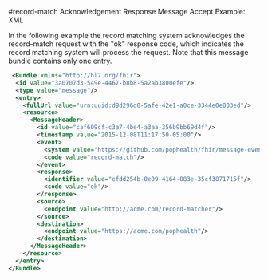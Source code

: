 ﻿#record-match Acknowledgement Response Message Accept Example: XML

In the following example the record matching system acknowledges the record-match request with the "ok" response code, which indicates the record matching system will process the request. Note that this message bundle contains only one entry.

```xml
 <Bundle xmlns="http://hl7.org/fhir">
  <id value="3a0707d3-549e-4467-b8b8-5a2ab3800efe"/>
  <type value="message"/>
  <entry>
    <fullUrl value="urn:uuid:d9d296d8-5afe-42e1-a0ce-3344e0e003ed"/>
    <resource>
      <MessageHeader>
        <id value="caf609cf-c3a7-4be4-a3aa-356b9bb69d4f"/>
        <timestamp value="2015-12-08T11:17:50-05:00"/>
        <event>
          <system value="https://github.com/pophealth/fhir/message-events"/>
          <code value="record-match"/>
        </event>
        <response>
          <identifier value="efdd254b-0e09-4164-883e-35cf3871715f"/>
          <code value="ok"/>
        </response>
        <source>
          <endpoint value="http://acme.com/record-matcher"/>
        </source>
        <destination>
          <endpoint value="https://acme.com/pophealth"/>
        </destination>
      </MessageHeader>
    </resource>
  </entry>
</Bundle>
```